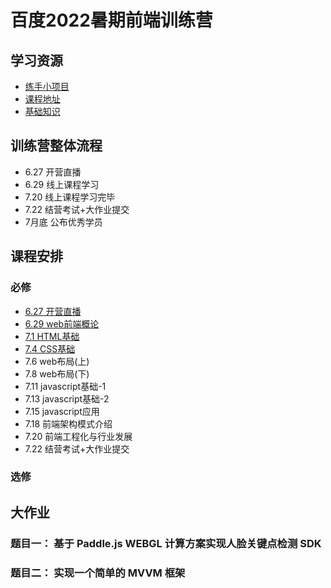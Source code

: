 # 百度2022暑期前端训练营

## 学习资源
* [练手小项目](https://github.com/webmooc/webmooc-practice)
* [课程地址](http://bit.baidu.com/index?column=1)
* [基础知识](https://developer.mozilla.org/zh-CN/docs/Learn/Getting_started_with_the_web)

## 训练营整体流程
* 6.27 开营直播
* 6.29 线上课程学习
* 7.20 线上课程学习完毕
* 7.22 结营考试+大作业提交
* 7月底 公布优秀学员

## 课程安排

### 必修

* [6.27 开营直播](/coding/javascript/baidu-summer-2022/)
* [6.29 web前端概论](/coding/javascript/baidu-summer-2022/day-6-29/)
* [7.1 HTML基础](/coding/javascript/baidu-summer-2022/day-7-01/)
* [7.4 CSS基础](/coding/javascript/baidu-summer-2022/day-7-04/)
* 7.6 web布局(上)
* 7.8 web布局(下)
* 7.11 javascript基础-1
* 7.13 javascript基础-2
* 7.15 javascript应用
* 7.18 前端架构模式介绍
* 7.20 前端工程化与行业发展
* 7.22 结营考试+大作业提交

### 选修


## 大作业

### 题目一： 基于 Paddle.js WEBGL 计算方案实现人脸关键点检测 SDK

### 题目二： 实现一个简单的 MVVM 框架



